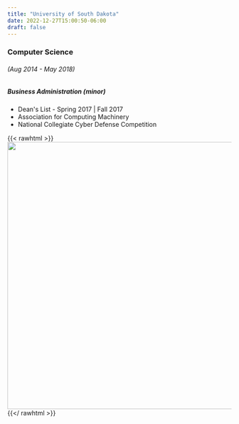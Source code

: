 ```yaml
---
title: "University of South Dakota"
date: 2022-12-27T15:00:50-06:00
draft: false
---
```


### Computer Science 
###### (Aug 2014 - May 2018)
##### Business Administration (minor)
* Dean's List - Spring 2017 | Fall 2017
* Association for Computing Machinery
* National Collegiate Cyber Defense Competition

{{< rawhtml >}}
<img src="careys.png" width="800" height="600">
{{</ rawhtml >}}

